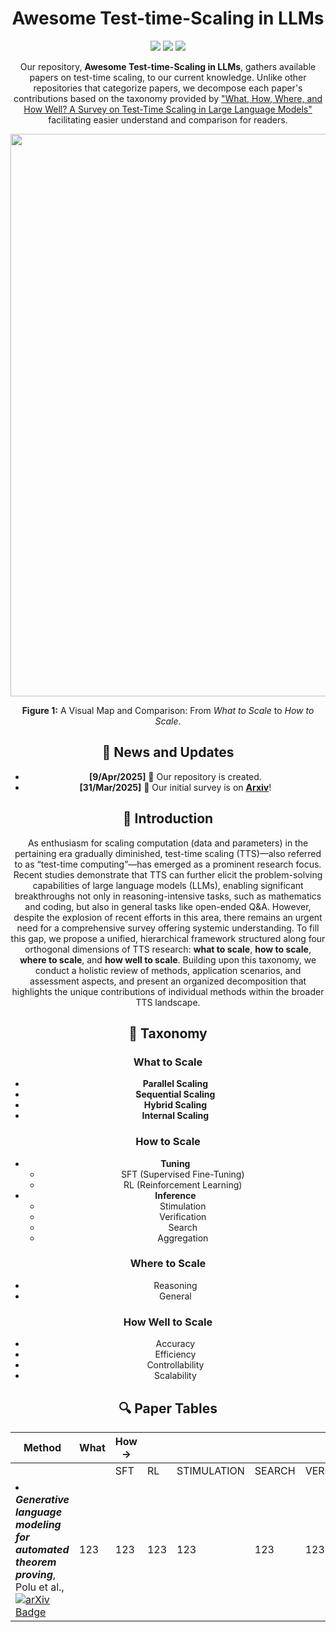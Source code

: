 <header>

<!--
  <<< Author notes: Course header >>>
  Include a 1280×640 image, course title in sentence case, and a concise description in emphasis.
  In your repository settings: enable template repository, add your 1280×640 social image, auto delete head branches.
  Add your open source license, GitHub uses MIT license.
-->
<div align="center">
<h1>Awesome Test-time-Scaling in LLMs</h1>
</div>


<p align="center">
  <img src="https://img.shields.io/badge/Contributors-10-red?style=for-the-badge" />
  <img src="https://img.shields.io/github/stars/testtimescaling/testtimescaling.github.io?style=for-the-badge&color=blue"/>
  <img src="https://img.shields.io/endpoint?url=https://testtimescaling.github.io/arxiv_citations.json&style=for-the-badge&color=green"/>
</p>

Our repository, **Awesome Test-time-Scaling in LLMs**, gathers available papers on test-time scaling, to our current knowledge. Unlike other repositories that categorize papers, we decompose each paper's contributions based on the taxonomy provided by ["What, How, Where, and How Well? A Survey on Test-Time Scaling in Large Language Models"](https://arxiv.org/abs/2503.24235) facilitating easier understand and comparison for readers.


<div align="center">
  <img src="figs/TTS-how.png" width="900"/>
  <p><b>Figure 1:</b> A Visual Map and Comparison: From <i>What to Scale</i> to <i>How to Scale</i>.</p>
</div>

## 📢 News and Updates
- **[9/Apr/2025]** 📌 Our repository is created.
- **[31/Mar/2025]** 📌 Our initial survey is on [**Arxiv**](https://arxiv.org/abs/2503.24235)!

## 📘 Introduction
As enthusiasm for scaling computation (data and parameters) in the pertaining era gradually diminished, test-time scaling (TTS)—also referred to as “test-time computing”—has emerged as a prominent research focus. Recent studies demonstrate that TTS can further elicit the problem-solving capabilities of large language models (LLMs), enabling significant breakthroughs not only in reasoning-intensive tasks, such as mathematics and coding, but also in general tasks like open-ended Q&A. However, despite the explosion of recent efforts in this area, there remains an urgent need for a comprehensive survey offering systemic understanding. To fill this gap, we propose a unified, hierarchical framework structured along four orthogonal dimensions of TTS research: **what to scale**, **how to scale**, **where to scale**, and **how well to scale**. Building upon this taxonomy, we conduct a holistic review of methods, application scenarios, and assessment aspects, and present an organized decomposition that highlights the unique contributions of individual methods within the broader TTS landscape.

## 🧬 Taxonomy

### **What to Scale**
- **Parallel Scaling**
- **Sequential Scaling**
- **Hybrid Scaling**
- **Internal Scaling**

### **How to Scale**
- **Tuning**
  - SFT (Supervised Fine-Tuning)
  - RL (Reinforcement Learning)
- **Inference**
  - Stimulation
  - Verification
  - Search
  - Aggregation

### **Where to Scale**
- Reasoning
- General

### **How Well to Scale**
- Accuracy
- Efficiency
- Controllability
- Scalability

## 🔍 Paper Tables
| Method | What | How → |        |        |        |        |        | Where |
|--------|------|-------|--------|--------|--------|--------|--------|-------|
|        |      | SFT   | RL     | STIMULATION | SEARCH | VERIFICATION | AGGREGATION |
|<li><i><b>Generative language modeling for automated theorem proving</b></i>, Polu et al., <a href="https://arxiv.org/abs/2009.03393" target="_blank"><img src="https://img.shields.io/badge/arXiv-2020.09-red" alt="arXiv Badge"></a></li>|123|123|123|123|123|123|123|123|123|



</footer>
